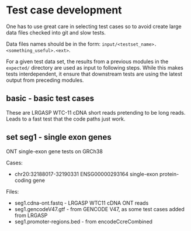 # Test case development

One has to use great care in selecting test cases so to avoid create
large data files checked into git and slow tests.

Data files names should be in the form:
`input/<testset_name>.<something_useful>.<ext>`.

For a given test data set, the results from a previous modules in the
`expected/` directory are used as input to following steps.  While this makes
tests interdependent, it ensure that downstream tests are using the latest
output from preceding modules.

## basic - basic test cases
These are LRGASP WTC-11 cDNA short reads pretending to be long 
reads.  Leads to a fast test that the code paths just work.

## set seg1 - single exon genes
ONT single-exon gene tests on GRCh38

Cases:
* chr20:32188017-32190331 ENSG00000293164 single-exon protein-coding gene

Files:
* seg1.cdna-ont.fastq -  LRGASP WTC11 cDNA ONT reads
* seg1.gencodeV47.gtf - from GENCODE V47, as some test cases added from LRGASP
* seg1.promoter-regions.bed - from encodeCcreCombined
